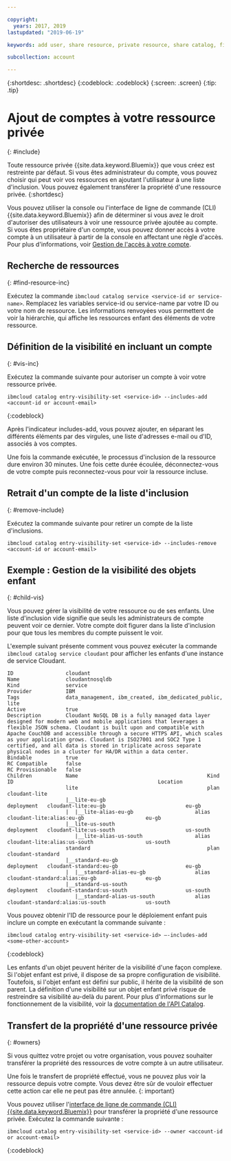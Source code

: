 ```yaml
---

copyright:
  years: 2017, 2019
lastupdated: "2019-06-19"

keywords: add user, share resource, private resource, share catalog, find resource, set visibility

subcollection: account

---
```


{:shortdesc: .shortdesc}
{:codeblock: .codeblock}
{:screen: .screen}
{:tip: .tip}

# Ajout de comptes à votre ressource privée
{: #include}

Toute ressource privée {{site.data.keyword.Bluemix}} que vous créez est restreinte par défaut. Si vous êtes administrateur du compte, vous pouvez choisir qui peut voir vos ressources en ajoutant l'utilisateur à une liste d'inclusion. Vous pouvez également transférer la propriété d'une ressource privée.
{:shortdesc}

Vous pouvez utiliser la console ou l'interface de ligne de commande (CLI) {{site.data.keyword.Bluemix}} [](/docs/cli/reference/ibmcloud?topic=cloud-cli-ibmcloud_cli) afin de déterminer si vous avez le droit d'autoriser des utilisateurs à voir une ressource privée ajoutée au compte. Si vous êtes propriétaire d'un compte, vous pouvez donner accès à votre compte à un utilisateur à partir de la console en affectant une règle d'accès. Pour plus d'informations, voir [Gestion de l'accès à votre compte](/docs/account?topic=account-find-access).

## Recherche de ressources
{: #find-resource-inc}

Exécutez la commande `ibmcloud catalog service <service-id or service-name>`. Remplacez les variables service-id ou service-name par votre ID ou votre nom de ressource. Les informations renvoyées vous permettent de voir la hiérarchie, qui affiche les ressources enfant des éléments de votre ressource.

## Définition de la visibilité en incluant un compte
{: #vis-inc}

Exécutez la commande suivante pour autoriser un compte à voir votre ressource privée.

```
ibmcloud catalog entry-visibility-set <service-id> --includes-add <account-id or account-email>
```
{:codeblock}

Après l'indicateur includes-add, vous pouvez ajouter, en séparant les différents éléments par des virgules, une liste d'adresses e-mail ou d'ID, associés à vos comptes.

Une fois la commande exécutée, le processus d'inclusion de la ressource dure environ 30 minutes. Une fois cette durée écoulée, déconnectez-vous de votre compte puis reconnectez-vous pour voir la ressource incluse.

## Retrait d'un compte de la liste d'inclusion
{: #remove-include}

Exécutez la commande suivante pour retirer un compte de la liste d'inclusions.

`ibmcloud catalog entry-visibility-set <service-id> --includes-remove <account-id or account-email>`

## Exemple : Gestion de la visibilité des objets enfant
{: #child-vis}

Vous pouvez gérer la visibilité de votre ressource ou de ses enfants. Une liste d'inclusion vide signifie que seuls les administrateurs de compte peuvent voir ce dernier. Votre compte doit figurer dans la liste d'inclusion pour que tous les membres du compte puissent le voir.

L'exemple suivant présente comment vous pouvez exécuter la commande `ibmcloud catalog service cloudant` pour afficher les enfants d'une instance de service Cloudant.

```
ID                 cloudant
Name               cloudantnosqldb
Kind               service
Provider           IBM
Tags               data_management, ibm_created, ibm_dedicated_public, lite
Active             true
Description        Cloudant NoSQL DB is a fully managed data layer designed for modern web and mobile applications that leverages a flexible JSON schema. Cloudant is built upon and compatible with Apache CouchDB and accessible through a secure HTTPS API, which scales as your application grows. Cloudant is ISO27001 and SOC2 Type 1 certified, and all data is stored in triplicate across separate physical nodes in a cluster for HA/DR within a data center.
Bindable           true
RC Compatible      false
RC Provisionable   false
Children           Name                                          Kind         ID                                               Location
                   lite                                          plan         cloudant-lite
                   |__lite-eu-gb                             deployment   cloudant-lite:eu-gb                          eu-gb
                   |  |__lite-alias-eu-gb                    alias        cloudant-lite:alias:eu-gb                    eu-gb
                   |__lite-us-south                          deployment   cloudant-lite:us-south                       us-south
                      |__lite-alias-us-south                 alias        cloudant-lite:alias:us-south                 us-south
                   standard                                      plan         cloudant-standard
                   |__standard-eu-gb                         deployment   cloudant-standard:eu-gb                      eu-gb
                   |  |__standard-alias-eu-gb                alias        cloudant-standard:alias:eu-gb                eu-gb
                   |__standard-us-south                      deployment   cloudant-standard:us-south                   us-south
                      |__standard-alias-us-south             alias        cloudant-standard:alias:us-south             us-south
```

Vous pouvez obtenir l'ID de ressource pour le déploiement enfant puis inclure un compte en exécutant la commande suivante :

```
ibmcloud catalog entry-visibility-set <service-id> —-includes-add <some-other-account>
```
{:codeblock}

Les enfants d'un objet peuvent hériter de la visibilité d'une façon complexe. Si l'objet enfant est privé, il dispose de sa propre configuration de visibilité. Toutefois, si l'objet enfant est défini sur public, il hérite de la visibilité de son parent. La définition d'une visibilité sur un objet enfant privé risque de restreindre sa visibilité au-delà du parent. Pour plus d'informations sur le fonctionnement de la visibilité, voir la [documentation de l'API Catalog](https://{DomainName}/apidocs/globalcatalog).

## Transfert de la propriété d'une ressource privée
{: #owners}

Si vous quittez votre projet ou votre organisation, vous pouvez souhaiter transférer la propriété des ressources de votre compte à un autre utilisateur.

Une fois le transfert de propriété effectué, vous ne pouvez plus voir la ressource depuis votre compte. Vous devez être sûr de vouloir effectuer cette action car elle ne peut pas être annulée.
{: important}

Vous pouvez utiliser l'[interface de ligne de commande (CLI) {{site.data.keyword.Bluemix}}](/docs/cli/reference/ibmcloud?topic=cloud-cli-ibmcloud_cli) pour transférer la propriété d'une ressource privée. Exécutez la commande suivante :

```
ibmcloud catalog entry-visibility-set <service-id> --owner <account-id or account-email>
```
{:codeblock}

